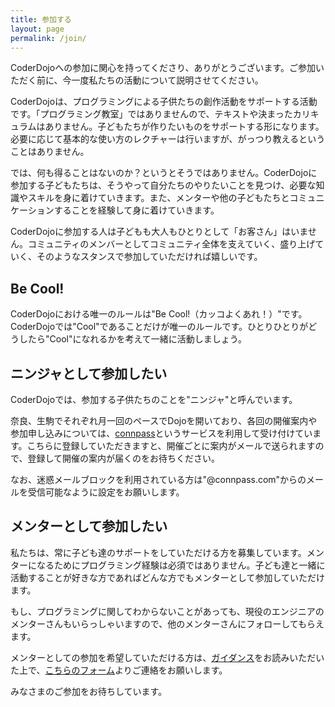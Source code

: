 ```yaml
---
title: 参加する
layout: page
permalink: /join/
---		
```

CoderDojoへの参加に関心を持ってくださり、ありがとうございます。ご参加いただく前に、今一度私たちの活動について説明させてください。

CoderDojoは、プログラミングによる子供たちの創作活動をサポートする活動です。「プログラミング教室」ではありませんので、テキストや決まったカリキュラムはありません。子どもたちが作りたいものをサポートする形になります。必要に応じて基本的な使い方のレクチャーは行いますが、がっつり教えるということはありません。

では、何も得ることはないのか？というとそうではありません。CoderDojoに参加する子どもたちは、そうやって自分たちのやりたいことを見つけ、必要な知識やスキルを身に着けていきます。また、メンターや他の子どもたちとコミュニケーションすることを経験して身に着けていきます。

CoderDojoに参加する人は子どもも大人もひとりとして「お客さん」はいません。コミュニティのメンバーとしてコミュニティ全体を支えていく、盛り上げていく、そのようなスタンスで参加していただければ嬉しいです。

## Be Cool!
CoderDojoにおける唯一のルールは"Be Cool!（カッコよくあれ！）"です。CoderDojoでは"Cool"であることだけが唯一のルールです。ひとりひとりがどうしたら"Cool"になれるかを考えて一緒に活動しましょう。

## ニンジャとして参加したい
CoderDojoでは、参加する子供たちのことを"ニンジャ"と呼んでいます。

奈良、生駒でそれぞれ月一回のペースでDojoを開いており、各回の開催案内や参加申し込みについては、[connpass](https://coderdojo-nara-ikoma.connpass.com/)というサービスを利用して受け付けています。こちらに登録していただきますと、開催ごとに案内がメールで送られますので、登録して開催の案内が届くのをお待ちください。

なお、迷惑メールブロックを利用されている方は"@connpass.com"からのメールを受信可能なように設定をお願いします。

## メンターとして参加したい
私たちは、常に子ども達のサポートをしていただける方を募集しています。メンターになるためにプログラミング経験は必須ではありません。子ども達と一緒に活動することが好きな方であればどんな方でもメンターとして参加していただけます。

もし、プログラミングに関してわからないことがあっても、現役のエンジニアのメンターさんもいらっしゃいますので、他のメンターさんにフォローしてもらえます。

メンターとしての参加を希望していただける方は、[ガイダンス](/guidance/)をお読みいただいた上で、[こちらのフォーム](https://docs.google.com/forms/d/e/1FAIpQLSe-jYF2vMdsfK-8EU_VHB3WiHUjU5Edytf90g8h8avQFuuTsg/viewform)よりご連絡をお願いします。

みなさまのご参加をお待ちしています。

